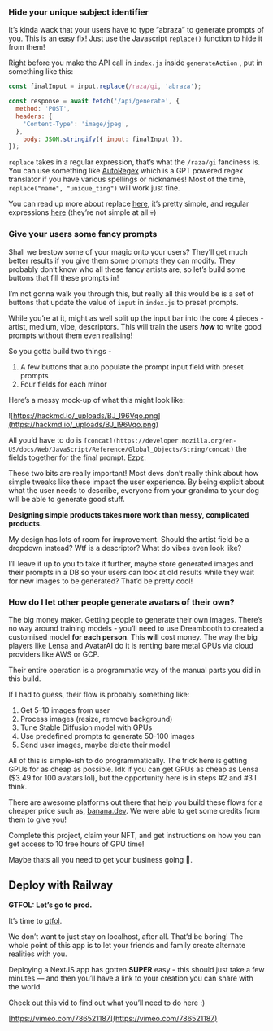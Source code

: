 ### Hide your unique subject identifier

It’s kinda wack that your users have to type “abraza” to generate prompts of you. This is an easy fix! Just use the Javascript `replace()` function to hide it from them!

Right before you make the API call in `index.js` inside `generateAction` , put in something like this:

```jsx
const finalInput = input.replace(/raza/gi, 'abraza');

const response = await fetch('/api/generate', {
  method: 'POST',
  headers: {
    'Content-Type': 'image/jpeg',
  },
	body: JSON.stringify({ input: finalInput }),
});
```

`replace` takes in a regular expression, that’s what the `/raza/gi` fanciness is. You can use something like [AutoRegex](https://www.autoregex.xyz/) which is a GPT powered regex translator if you have various spellings or nicknames! Most of the time, `replace("name", "unique_ting")` will work just fine.

You can read up more about replace [here](https://developer.mozilla.org/en-US/docs/Web/JavaScript/Reference/Global_Objects/String/replace), it’s pretty simple, and regular expressions [here](https://developer.mozilla.org/en-US/docs/Web/JavaScript/Reference/Global_Objects/RegExp) (they’re not simple at all 💀)

### Give your users some fancy prompts

Shall we bestow some of your magic onto your users? They’ll get much better results if you give them some prompts they can modify. They probably don’t know who all these fancy artists are, so let’s build some buttons that fill these prompts in!

I’m not gonna walk you through this, but really all this would be is a set of buttons that update the value of `input` in `index.js` to preset prompts. 

While you’re at it, might as well split up the input bar into the core 4 pieces - artist, medium, vibe, descriptors. This will train the users ***how*** to write good prompts without them even realising!

So you gotta build two things - 

1. A few buttons that auto populate the prompt input field with preset prompts
2. Four fields for each minor 

Here’s a messy mock-up of what this might look like:

![https://hackmd.io/_uploads/BJ_I96Vqo.png](https://hackmd.io/_uploads/BJ_I96Vqo.png)

All you’d have to do is `[concat](https://developer.mozilla.org/en-US/docs/Web/JavaScript/Reference/Global_Objects/String/concat)` the fields together for the final prompt. Ezpz. 

These two bits are really important! Most devs don’t really think about how simple tweaks like these impact the user experience. By being explicit about what the user needs to describe, everyone from your grandma to your dog will be able to generate good stuff.

**Designing simple products takes more work than messy, complicated products.**

My design has lots of room for improvement. Should the artist field be a dropdown instead? Wtf is a descriptor? What do vibes even look like? 

I’ll leave it up to you to take it further, maybe store generated images and their prompts in a DB so your users can look at old results while they wait for new images to be generated? That’d be pretty cool!

### How do I let other people generate avatars of their own?

The big money maker. Getting people to generate their own images. There’s no way around training models - you’ll need to use Dreambooth to created a customised model **for each person**. This **will** cost money. The way the big players like Lensa and AvatarAI do it is renting bare metal GPUs via cloud providers like AWS or GCP.

Their entire operation is a programmatic way of the manual parts you did in this build.

If I had to guess, their flow is probably something like:

1. Get 5-10 images from user
2. Process images (resize, remove background)
3. Tune Stable Diffusion model with GPUs
4. Use predefined prompts to generate 50-100 images
5. Send user images, maybe delete their model

All of this is simple-ish to do programmatically. The trick here is getting GPUs for as cheap as possible. Idk if you can get GPUs as cheap as Lensa ($3.49 for 100 avatars lol), but the opportunity here is in steps #2 and #3 I think. 

There are awesome platforms out there that help you build these flows for a cheaper price such as, [banana.dev](https://banana.dev). We were able to get some credits from them to give you!

Complete this project, claim your NFT, and get instructions on how you can get access to 10 free hours of GPU time!

Maybe thats all you need to get your business going 🤘.

## Deploy with Railway
**GTFOL: Let’s go to prod.**

It’s time to [gtfol](https://www.urbandictionary.com/define.php?term=GTFOL&utm_source=buildspace.so&utm_medium=buildspace_project).

We don’t want to just stay on localhost, after all. That’d be boring! The whole point of this app is to let your friends and family create alternate realities with you.

Deploying a NextJS app has gotten **SUPER** easy - this should just take a few minutes — and then you’ll have a link to your creation you can share with the world.

Check out this vid to find out what you’ll need to do here :)

[https://vimeo.com/786521187](https://vimeo.com/786521187)
